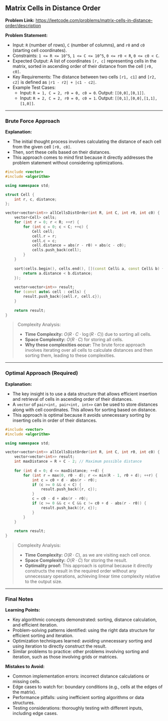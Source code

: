 ## Matrix Cells in Distance Order
**Problem Link:** https://leetcode.com/problems/matrix-cells-in-distance-order/description

**Problem Statement:**
- Input: `R` (number of rows), `C` (number of columns), and `r0` and `c0` (starting cell coordinates).
- Constraints: `1 <= R <= 10^5`, `1 <= C <= 10^5`, `0 <= r0 < R`, `0 <= c0 < C`.
- Expected Output: A list of coordinates `[r, c]` representing cells in the matrix, sorted in ascending order of their distance from the cell `[r0, c0]`.
- Key Requirements: The distance between two cells `[r1, c1]` and `[r2, c2]` is defined as `|r1 - r2| + |c1 - c2|`.
- Example Test Cases:
  - Input: `R = 1, C = 2, r0 = 0, c0 = 0`. Output: `[[0,0],[0,1]]`.
  - Input: `R = 2, C = 2, r0 = 0, c0 = 1`. Output: `[[0,1],[0,0],[1,1],[1,0]]`.

---

### Brute Force Approach
**Explanation:**
- The initial thought process involves calculating the distance of each cell from the given cell `[r0, c0]`.
- Then, sort these cells based on their distances.
- This approach comes to mind first because it directly addresses the problem statement without considering optimizations.

```cpp
#include <vector>
#include <algorithm>

using namespace std;

struct Cell {
    int r, c, distance;
};

vector<vector<int>> allCellsDistOrder(int R, int C, int r0, int c0) {
    vector<Cell> cells;
    for (int r = 0; r < R; ++r) {
        for (int c = 0; c < C; ++c) {
            Cell cell;
            cell.r = r;
            cell.c = c;
            cell.distance = abs(r - r0) + abs(c - c0);
            cells.push_back(cell);
        }
    }
    
    sort(cells.begin(), cells.end(), [](const Cell& a, const Cell& b) {
        return a.distance < b.distance;
    });
    
    vector<vector<int>> result;
    for (const auto& cell : cells) {
        result.push_back({cell.r, cell.c});
    }
    
    return result;
}
```

> Complexity Analysis:
> - **Time Complexity:** $O(R \cdot C \cdot \log(R \cdot C))$ due to sorting all cells.
> - **Space Complexity:** $O(R \cdot C)$ for storing all cells.
> - **Why these complexities occur:** The brute force approach involves iterating over all cells to calculate distances and then sorting them, leading to these complexities.

---

### Optimal Approach (Required)
**Explanation:**
- The key insight is to use a data structure that allows efficient insertion and retrieval of cells in ascending order of their distances.
- A `vector` of `pair<int, pair<int, int>>` can be used to store distances along with cell coordinates. This allows for sorting based on distance.
- This approach is optimal because it avoids unnecessary sorting by inserting cells in order of their distances.

```cpp
#include <vector>
#include <algorithm>

using namespace std;

vector<vector<int>> allCellsDistOrder(int R, int C, int r0, int c0) {
    vector<vector<int>> result;
    int maxDistance = R + C - 2; // Maximum possible distance
    
    for (int d = 0; d <= maxDistance; ++d) {
        for (int r = max(0, r0 - d); r <= min(R - 1, r0 + d); ++r) {
            int c = c0 + d - abs(r - r0);
            if (c >= 0 && c < C) {
                result.push_back({r, c});
            }
            c = c0 - d + abs(r - r0);
            if (c >= 0 && c < C && c != c0 + d - abs(r - r0)) {
                result.push_back({r, c});
            }
        }
    }
    
    return result;
}
```

> Complexity Analysis:
> - **Time Complexity:** $O(R \cdot C)$, as we are visiting each cell once.
> - **Space Complexity:** $O(R \cdot C)$ for storing the result.
> - **Optimality proof:** This approach is optimal because it directly constructs the result in the required order without any unnecessary operations, achieving linear time complexity relative to the output size.

---

### Final Notes

**Learning Points:**
- Key algorithmic concepts demonstrated: sorting, distance calculation, and efficient iteration.
- Problem-solving patterns identified: using the right data structure for efficient sorting and iteration.
- Optimization techniques learned: avoiding unnecessary sorting and using iteration to directly construct the result.
- Similar problems to practice: other problems involving sorting and iteration, such as those involving grids or matrices.

**Mistakes to Avoid:**
- Common implementation errors: incorrect distance calculations or missing cells.
- Edge cases to watch for: boundary conditions (e.g., cells at the edges of the matrix).
- Performance pitfalls: using inefficient sorting algorithms or data structures.
- Testing considerations: thoroughly testing with different inputs, including edge cases.